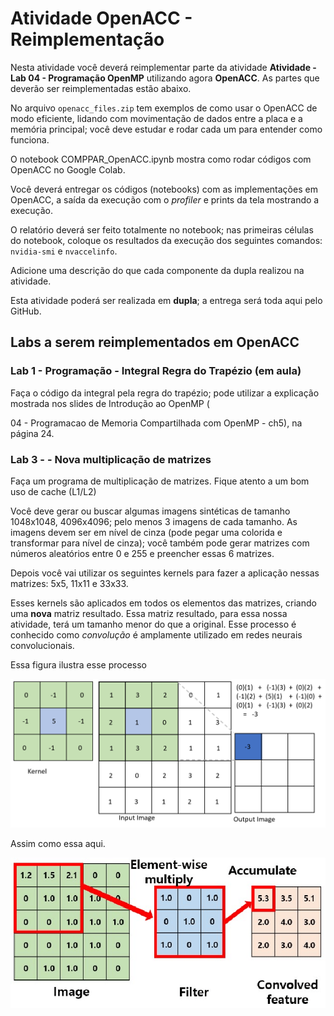 # Atividade OpenACC - Reimplementação

Nesta atividade você deverá reimplementar parte da atividade **Atividade - Lab 04 - Programação OpenMP** utilizando agora  **OpenACC**. As partes que deverão ser reimplementadas estão abaixo.

No arquivo `openacc_files.zip` tem exemplos de como usar o OpenACC de modo eficiente, lidando com movimentação de dados entre a placa e a memória principal; você deve estudar e rodar cada um para entender como funciona.

O notebook COMPPAR_OpenACC.ipynb mostra como rodar códigos com OpenACC no Google Colab.

Você deverá entregar os códigos (notebooks) com as implementações em OpenACC, a saída da execução com o _profiler_ e prints da tela mostrando a execução.

O relatório deverá ser feito totalmente no notebook; nas primeiras células do notebook, coloque os resultados da execução dos seguintes comandos: `nvidia-smi` e `nvaccelinfo`.

Adicione uma descrição do que cada componente da dupla realizou na atividade.

Esta atividade poderá ser realizada em **dupla**; a entrega será toda aqui pelo GitHub.

## Labs a serem reimplementados em OpenACC

### Lab 1 - Programação - Integral Regra do Trapézio (em aula)

Faça o código da integral pela regra do trapézio; pode utilizar a explicação mostrada nos slides de Introdução ao OpenMP (

04 - Programacao de Memoria Compartilhada com OpenMP - ch5), na página 24.


### Lab 3 -  - Nova multiplicação de matrizes

Faça um programa de multiplicação de matrizes. Fique atento a um bom uso de cache (L1/L2)

Você deve gerar ou buscar algumas imagens sintéticas de tamanho 1048x1048, 4096x4096; pelo menos 3 imagens de cada tamanho. As imagens devem ser em nível de cinza (pode pegar uma colorida e transformar para nível de cinza); você também pode gerar matrizes com números aleatórios entre 0 e 255 e preencher essas 6 matrizes.

Depois você vai utilizar os seguintes kernels para fazer a aplicação nessas matrizes: 5x5, 11x11 e 33x33.

Esses kernels são aplicados em todos os elementos das matrizes, criando uma **nova** matriz resultado. Essa matriz resultado, para essa nossa atividade, terá um tamanho menor do que a original. Esse processo é conhecido como *convolução* é amplamente utilizado em redes neurais convolucionais.

Essa figura ilustra esse processo

![](1_cpOsBrBoV_XIPIkPtuiNvQ.png)

Assim como essa aqui.

![](1_N68as4k0VV4aKK6yhxkgkA.png)

